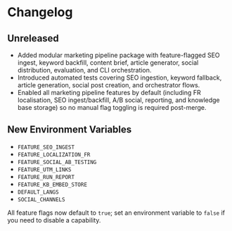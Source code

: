 # Changelog

## Unreleased

- Added modular marketing pipeline package with feature-flagged SEO ingest, keyword backfill, content brief, article generator, social distribution, evaluation, and CLI orchestration.
- Introduced automated tests covering SEO ingestion, keyword fallback, article generation, social post creation, and orchestrator flows.
- Enabled all marketing pipeline features by default (including FR localisation, SEO ingest/backfill, A/B social, reporting, and knowledge base storage) so no manual flag toggling is required post-merge.

## New Environment Variables

- `FEATURE_SEO_INGEST`
- `FEATURE_LOCALIZATION_FR`
- `FEATURE_SOCIAL_AB_TESTING`
- `FEATURE_UTM_LINKS`
- `FEATURE_RUN_REPORT`
- `FEATURE_KB_EMBED_STORE`
- `DEFAULT_LANGS`
- `SOCIAL_CHANNELS`

All feature flags now default to `true`; set an environment variable to `false` if you need to disable a capability.
